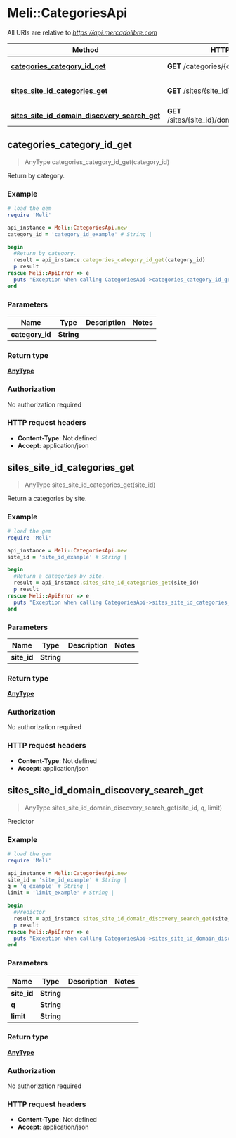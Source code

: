 # Meli::CategoriesApi

All URIs are relative to *https://api.mercadolibre.com*

Method | HTTP request | Description
------------- | ------------- | -------------
[**categories_category_id_get**](CategoriesApi.md#categories_category_id_get) | **GET** /categories/{category_id} | Return by category.
[**sites_site_id_categories_get**](CategoriesApi.md#sites_site_id_categories_get) | **GET** /sites/{site_id}/categories | Return a categories by site.
[**sites_site_id_domain_discovery_search_get**](CategoriesApi.md#sites_site_id_domain_discovery_search_get) | **GET** /sites/{site_id}/domain_discovery/search | Predictor



## categories_category_id_get

> AnyType categories_category_id_get(category_id)

Return by category.

### Example

```ruby
# load the gem
require 'Meli'

api_instance = Meli::CategoriesApi.new
category_id = 'category_id_example' # String | 

begin
  #Return by category.
  result = api_instance.categories_category_id_get(category_id)
  p result
rescue Meli::ApiError => e
  puts "Exception when calling CategoriesApi->categories_category_id_get: #{e}"
end
```

### Parameters


Name | Type | Description  | Notes
------------- | ------------- | ------------- | -------------
 **category_id** | **String**|  | 

### Return type

[**AnyType**](AnyType.md)

### Authorization

No authorization required

### HTTP request headers

- **Content-Type**: Not defined
- **Accept**: application/json


## sites_site_id_categories_get

> AnyType sites_site_id_categories_get(site_id)

Return a categories by site.

### Example

```ruby
# load the gem
require 'Meli'

api_instance = Meli::CategoriesApi.new
site_id = 'site_id_example' # String | 

begin
  #Return a categories by site.
  result = api_instance.sites_site_id_categories_get(site_id)
  p result
rescue Meli::ApiError => e
  puts "Exception when calling CategoriesApi->sites_site_id_categories_get: #{e}"
end
```

### Parameters


Name | Type | Description  | Notes
------------- | ------------- | ------------- | -------------
 **site_id** | **String**|  | 

### Return type

[**AnyType**](AnyType.md)

### Authorization

No authorization required

### HTTP request headers

- **Content-Type**: Not defined
- **Accept**: application/json


## sites_site_id_domain_discovery_search_get

> AnyType sites_site_id_domain_discovery_search_get(site_id, q, limit)

Predictor

### Example

```ruby
# load the gem
require 'Meli'

api_instance = Meli::CategoriesApi.new
site_id = 'site_id_example' # String | 
q = 'q_example' # String | 
limit = 'limit_example' # String | 

begin
  #Predictor
  result = api_instance.sites_site_id_domain_discovery_search_get(site_id, q, limit)
  p result
rescue Meli::ApiError => e
  puts "Exception when calling CategoriesApi->sites_site_id_domain_discovery_search_get: #{e}"
end
```

### Parameters


Name | Type | Description  | Notes
------------- | ------------- | ------------- | -------------
 **site_id** | **String**|  | 
 **q** | **String**|  | 
 **limit** | **String**|  | 

### Return type

[**AnyType**](AnyType.md)

### Authorization

No authorization required

### HTTP request headers

- **Content-Type**: Not defined
- **Accept**: application/json

